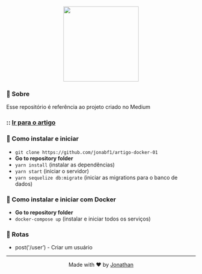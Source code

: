 <h1 align="center">
<a href="https://www.docker.com/">
<img src="https://www.mundodocker.com.br/wp-content/uploads/2015/06/docker_facebook_share.png" width="200px">
  </a>
</h1>

### :page_with_curl: Sobre
Esse repositório é referência ao projeto criado no Medium

### :: [Ir para o artigo](https://www.google.com)

### :rocket: Como instalar e iniciar
- `git clone https://github.com/jonabf1/artigo-docker-01`
- **Go to repository folder**
- `yarn install` (instalar as dependências)
- `yarn start` (iniciar o servidor)
- `yarn sequelize db:migrate` (iniciar as migrations para o banco de dados)

### :rocket: Como instalar e iniciar com **Docker**
- **Go to repository folder**
- `docker-compose up` (instalar e iniciar todos os serviços)

### :page_facing_up: Rotas

- post('/user’) - Criar um usuário

---

<p align="center">
Made with ♥ by <a href="https://www.linkedin.com/in/jonathan-barros-franco">Jonathan</a>
</p>

